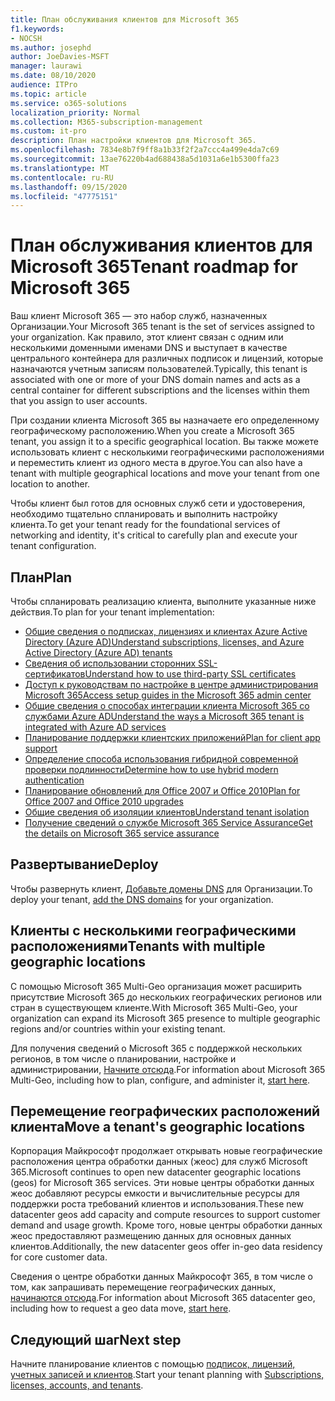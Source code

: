 ```yaml
---
title: План обслуживания клиентов для Microsoft 365
f1.keywords:
- NOCSH
ms.author: josephd
author: JoeDavies-MSFT
manager: laurawi
ms.date: 08/10/2020
audience: ITPro
ms.topic: article
ms.service: o365-solutions
localization_priority: Normal
ms.collection: M365-subscription-management
ms.custom: it-pro
description: План настройки клиентов для Microsoft 365.
ms.openlocfilehash: 7834e8b7f9ff8a1b33f2f2a7ccc4a499e4da7c69
ms.sourcegitcommit: 13ae76220b4ad688438a5d1031a6e1b5300ffa23
ms.translationtype: MT
ms.contentlocale: ru-RU
ms.lasthandoff: 09/15/2020
ms.locfileid: "47775151"
---
```

# <a name="tenant-roadmap-for-microsoft-365"></a><span data-ttu-id="90048-103">План обслуживания клиентов для Microsoft 365</span><span class="sxs-lookup"><span data-stu-id="90048-103">Tenant roadmap for Microsoft 365</span></span>

<span data-ttu-id="90048-104">Ваш клиент Microsoft 365 — это набор служб, назначенных Организации.</span><span class="sxs-lookup"><span data-stu-id="90048-104">Your Microsoft 365 tenant is the set of services assigned to your organization.</span></span> <span data-ttu-id="90048-105">Как правило, этот клиент связан с одним или несколькими доменными именами DNS и выступает в качестве центрального контейнера для различных подписок и лицензий, которые назначаются учетным записям пользователей.</span><span class="sxs-lookup"><span data-stu-id="90048-105">Typically, this tenant is associated with one or more of your DNS domain names and acts as a central container for different subscriptions and the licenses within them that you assign to user accounts.</span></span>

<span data-ttu-id="90048-106">При создании клиента Microsoft 365 вы назначаете его определенному географическому расположению.</span><span class="sxs-lookup"><span data-stu-id="90048-106">When you create a Microsoft 365 tenant, you assign it to a specific geographical location.</span></span> <span data-ttu-id="90048-107">Вы также можете использовать клиент с несколькими географическими расположениями и переместить клиент из одного места в другое.</span><span class="sxs-lookup"><span data-stu-id="90048-107">You can also have a tenant with multiple geographical locations and move your tenant from one location to another.</span></span>

<span data-ttu-id="90048-108">Чтобы клиент был готов для основных служб сети и удостоверения, необходимо тщательно спланировать и выполнить настройку клиента.</span><span class="sxs-lookup"><span data-stu-id="90048-108">To get your tenant ready for the foundational services of networking and identity, it's critical to carefully plan and execute your tenant configuration.</span></span>

## <a name="plan"></a><span data-ttu-id="90048-109">План</span><span class="sxs-lookup"><span data-stu-id="90048-109">Plan</span></span>

<span data-ttu-id="90048-110">Чтобы спланировать реализацию клиента, выполните указанные ниже действия.</span><span class="sxs-lookup"><span data-stu-id="90048-110">To plan for your tenant implementation:</span></span>

- [<span data-ttu-id="90048-111">Общие сведения о подписках, лицензиях и клиентах Azure Active Directory (Azure AD)</span><span class="sxs-lookup"><span data-stu-id="90048-111">Understand subscriptions, licenses, and Azure Active Directory (Azure AD) tenants</span></span>](subscriptions-licenses-accounts-and-tenants-for-microsoft-cloud-offerings.md)
- [<span data-ttu-id="90048-112">Сведения об использовании сторонних SSL-сертификатов</span><span class="sxs-lookup"><span data-stu-id="90048-112">Understand how to use third-party SSL certificates</span></span>](plan-for-third-party-ssl-certificates.md)
- [<span data-ttu-id="90048-113">Доступ к руководствам по настройке в центре администрирования Microsoft 365</span><span class="sxs-lookup"><span data-stu-id="90048-113">Access setup guides in the Microsoft 365 admin center</span></span>](setup-guides-for-microsoft-365.md)
- [<span data-ttu-id="90048-114">Общие сведения о способах интеграции клиента Microsoft 365 со службами Azure AD</span><span class="sxs-lookup"><span data-stu-id="90048-114">Understand the ways a Microsoft 365 tenant is integrated with Azure AD services</span></span>](integrated-apps-and-azure-ads.md)
- [<span data-ttu-id="90048-115">Планирование поддержки клиентских приложений</span><span class="sxs-lookup"><span data-stu-id="90048-115">Plan for client app support</span></span>](microsoft-365-client-support-certificate-based-authentication.md)
- [<span data-ttu-id="90048-116">Определение способа использования гибридной современной проверки подлинности</span><span class="sxs-lookup"><span data-stu-id="90048-116">Determine how to use hybrid modern authentication</span></span>](hybrid-modern-auth-overview.md)
- [<span data-ttu-id="90048-117">Планирование обновлений для Office 2007 и Office 2010</span><span class="sxs-lookup"><span data-stu-id="90048-117">Plan for Office 2007 and Office 2010 upgrades</span></span>](plan-upgrade-previous-versions-office.md)
- [<span data-ttu-id="90048-118">Общие сведения об изоляции клиентов</span><span class="sxs-lookup"><span data-stu-id="90048-118">Understand tenant isolation</span></span>](microsoft-365-tenant-isolation-overview.md)
- [<span data-ttu-id="90048-119">Получение сведений о службе Microsoft 365 Service Assurance</span><span class="sxs-lookup"><span data-stu-id="90048-119">Get the details on Microsoft 365 service assurance</span></span>](https://docs.microsoft.com/microsoft-365/compliance/service-assurance)

## <a name="deploy"></a><span data-ttu-id="90048-120">Развертывание</span><span class="sxs-lookup"><span data-stu-id="90048-120">Deploy</span></span>

<span data-ttu-id="90048-121">Чтобы развернуть клиент, [Добавьте домены DNS](https://docs.microsoft.com/microsoft-365/admin/setup/add-domain) для Организации.</span><span class="sxs-lookup"><span data-stu-id="90048-121">To deploy your tenant, [add the DNS domains](https://docs.microsoft.com/microsoft-365/admin/setup/add-domain) for your organization.</span></span>

## <a name="tenants-with-multiple-geographic-locations"></a><span data-ttu-id="90048-122">Клиенты с несколькими географическими расположениями</span><span class="sxs-lookup"><span data-stu-id="90048-122">Tenants with multiple geographic locations</span></span>

<span data-ttu-id="90048-123">С помощью Microsoft 365 Multi-Geo организация может расширить присутствие Microsoft 365 до нескольких географических регионов или стран в существующем клиенте.</span><span class="sxs-lookup"><span data-stu-id="90048-123">With Microsoft 365 Multi-Geo, your organization can expand its Microsoft 365 presence to multiple geographic regions and/or countries within your existing tenant.</span></span>

<span data-ttu-id="90048-124">Для получения сведений о Microsoft 365 с поддержкой нескольких регионов, в том числе о планировании, настройке и администрировании, [Начните отсюда](microsoft-365-multi-geo.md).</span><span class="sxs-lookup"><span data-stu-id="90048-124">For information about Microsoft 365 Multi-Geo, including how to plan, configure, and administer it, [start here](microsoft-365-multi-geo.md).</span></span>

## <a name="move-a-tenants-geographic-locations"></a><span data-ttu-id="90048-125">Перемещение географических расположений клиента</span><span class="sxs-lookup"><span data-stu-id="90048-125">Move a tenant's geographic locations</span></span>

<span data-ttu-id="90048-126">Корпорация Майкрософт продолжает открывать новые географические расположения центра обработки данных (жеос) для служб Microsoft 365.</span><span class="sxs-lookup"><span data-stu-id="90048-126">Microsoft continues to open new datacenter geographic locations (geos) for Microsoft 365 services.</span></span> <span data-ttu-id="90048-127">Эти новые центры обработки данных жеос добавляют ресурсы емкости и вычислительные ресурсы для поддержки роста требований клиентов и использования.</span><span class="sxs-lookup"><span data-stu-id="90048-127">These new datacenter geos add capacity and compute resources to support customer demand and usage growth.</span></span> <span data-ttu-id="90048-128">Кроме того, новые центры обработки данных жеос предоставляют размещению данных для основных данных клиентов.</span><span class="sxs-lookup"><span data-stu-id="90048-128">Additionally, the new datacenter geos offer in-geo data residency for core customer data.</span></span>

<span data-ttu-id="90048-129">Сведения о центре обработки данных Майкрософт 365, в том числе о том, как запрашивать перемещение географических данных, [начинаются отсюда](moving-data-to-new-datacenter-geos.md).</span><span class="sxs-lookup"><span data-stu-id="90048-129">For information about Microsoft 365 datacenter geo, including how to request a geo data move, [start here](moving-data-to-new-datacenter-geos.md).</span></span>

## <a name="next-step"></a><span data-ttu-id="90048-130">Следующий шаг</span><span class="sxs-lookup"><span data-stu-id="90048-130">Next step</span></span>

<span data-ttu-id="90048-131">Начните планирование клиентов с помощью [подписок, лицензий, учетных записей и клиентов](subscriptions-licenses-accounts-and-tenants-for-microsoft-cloud-offerings.md).</span><span class="sxs-lookup"><span data-stu-id="90048-131">Start your tenant planning with [Subscriptions, licenses, accounts, and tenants](subscriptions-licenses-accounts-and-tenants-for-microsoft-cloud-offerings.md).</span></span>

